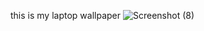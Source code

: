  this is my laptop wallpaper
![Screenshot (8)](https://user-images.githubusercontent.com/89740688/131262180-3d85b552-5296-483f-9d38-a6bf89ff5136.png)
